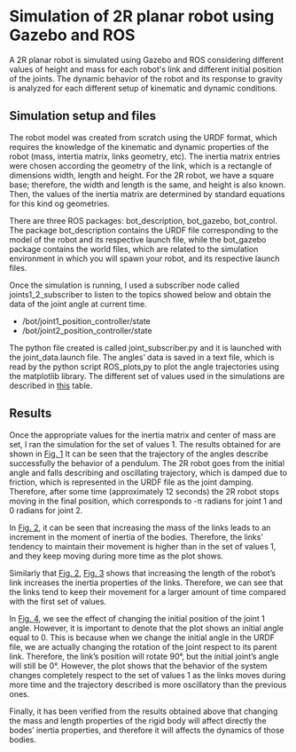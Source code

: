 # Simulation of 2R planar robot using Gazebo and ROS

A 2R planar robot is simulated using Gazebo and ROS considering different values of height and mass for each robot's link and different initial position of the joints. The dynamic behavior of the robot and its response to gravity is analyzed for each different setup of kinematic and dynamic conditions.

## Simulation setup and files

The robot model was created from scratch using the URDF format, which requires the knowledge of the kinematic and dynamic properties of the robot (mass, intertia matrix, links geometry, etc). The inertia matrix entries were chosen according the geometry of the link, which is a rectangle of dimensions width, length and height. For the 2R robot, we have a square base; therefore, the width and length is the same, and height is also known. Then, the values of the inertia matrix are determined by standard equations for this kind og geometries.

There are three ROS packages: bot_description, bot_gazebo, bot_control. The package bot_description contains the URDF file corresponding to the model of the robot and its respective launch file, while the bot_gazebo package contains the world files, which are related to the simulation environment in which you will spawn your robot, and its respective launch files.

Once the simulation is running, I used a subscriber node called joints1_2_subscriber to listen to the topics showed below and obtain the data of the joint angle at current time. 
*	/bot/joint1_position_controller/state
*	/bot/joint2_position_controller/state 

The python file created is called joint_subscriber.py and it is launched with the joint_data.launch file. The angles’ data is saved in a text file, which is read by the python script ROS_plots,py to plot the angle trajectories using the matplotlib library. The different set of values used in the simulations are described in [this](plots/Table1.png) table.

## Results

Once the appropriate values for the inertia matrix and center of mass are set, I ran the simulation for the set of values 1. The results obtained for are shown in [Fig. 1](plots/Fig1.png) It can be seen that the trajectory of the angles describe successfully the behavior of a pendulum. The 2R robot goes from the initial angle and falls describing and oscillating trajectory, which is damped due to friction, which is represented in the URDF file as the joint damping. Therefore, after some time (approximately 12 seconds) the 2R robot stops moving in the final position, which corresponds to -π radians for joint 1 and 0 radians for joint 2. 

In [Fig. 2](plots/Fig2.png), it can be seen that increasing the mass of the links leads to an increment in the moment of inertia of the bodies. Therefore, the links’ tendency to maintain their movement is higher than in the set of values 1, and they keep moving during more time as the plot shows.

Similarly that [Fig. 2](plots/Fig2.png), [Fig. 3](plots/Fig3.png) shows that increasing the length of the robot’s link increases the inertia properties of the links. Therefore, we can see that the links tend to keep their movement for a larger amount of time compared with the first set of values.

In [Fig. 4](plots/Fig4.png), we see the effect of changing the initial position of the joint 1 angle. However, it is important to denote that the plot shows an initial angle equal to 0. This is because when we change the initial angle in the URDF file, we are actually changing the rotation of the joint respect to its parent link. Therefore, the link’s position will rotate 90°, but the initial joint’s angle will still be 0°. However, the plot shows that the behavior of the system changes completely respect to the set of values 1 as the links moves during more time and the trajectory described is more oscillatory than the previous ones. 

Finally, it has been verified from the results obtained above that changing the mass and length properties of the rigid body will affect directly the bodes’ inertia properties, and therefore it will affects the dynamics of those bodies.
